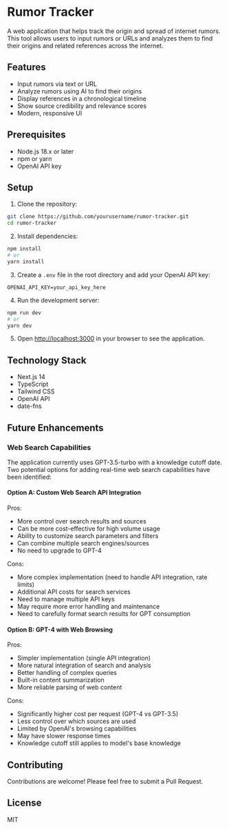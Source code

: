# Rumor Tracker

A web application that helps track the origin and spread of internet rumors. This tool allows users to input rumors or URLs and analyzes them to find their origins and related references across the internet.

## Features

- Input rumors via text or URL
- Analyze rumors using AI to find their origins
- Display references in a chronological timeline
- Show source credibility and relevance scores
- Modern, responsive UI

## Prerequisites

- Node.js 18.x or later
- npm or yarn
- OpenAI API key

## Setup

1. Clone the repository:
```bash
git clone https://github.com/yourusername/rumor-tracker.git
cd rumor-tracker
```

2. Install dependencies:
```bash
npm install
# or
yarn install
```

3. Create a `.env` file in the root directory and add your OpenAI API key:
```
OPENAI_API_KEY=your_api_key_here
```

4. Run the development server:
```bash
npm run dev
# or
yarn dev
```

5. Open [http://localhost:3000](http://localhost:3000) in your browser to see the application.

## Technology Stack

- Next.js 14
- TypeScript
- Tailwind CSS
- OpenAI API
- date-fns

## Future Enhancements

### Web Search Capabilities

The application currently uses GPT-3.5-turbo with a knowledge cutoff date. Two potential options for adding real-time web search capabilities have been identified:

#### Option A: Custom Web Search API Integration

Pros:
- More control over search results and sources
- Can be more cost-effective for high volume usage
- Ability to customize search parameters and filters
- Can combine multiple search engines/sources
- No need to upgrade to GPT-4

Cons:
- More complex implementation (need to handle API integration, rate limits)
- Additional API costs for search services
- Need to manage multiple API keys
- May require more error handling and maintenance
- Need to carefully format search results for GPT consumption

#### Option B: GPT-4 with Web Browsing

Pros:
- Simpler implementation (single API integration)
- More natural integration of search and analysis
- Better handling of complex queries
- Built-in content summarization
- More reliable parsing of web content

Cons:
- Significantly higher cost per request (GPT-4 vs GPT-3.5)
- Less control over which sources are used
- Limited by OpenAI's browsing capabilities
- May have slower response times
- Knowledge cutoff still applies to model's base knowledge

## Contributing

Contributions are welcome! Please feel free to submit a Pull Request.

## License

MIT 